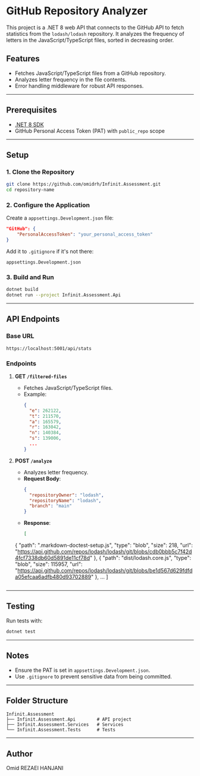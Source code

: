 # GitHub Repository Analyzer

This project is a .NET 8 web API that connects to the GitHub API to fetch statistics from the `lodash/lodash` repository. It analyzes the frequency of letters in the JavaScript/TypeScript files, sorted in decreasing order.

## Features
- Fetches JavaScript/TypeScript files from a GitHub repository.
- Analyzes letter frequency in the file contents.
- Error handling middleware for robust API responses.

---

## Prerequisites
- [.NET 8 SDK](https://dotnet.microsoft.com/download)
- GitHub Personal Access Token (PAT) with `public_repo` scope

---

## Setup

### 1. Clone the Repository
```bash
git clone https://github.com/omidrh/Infinit.Assessment.git
cd repository-name
```

### 2. Configure the Application

Create a `appsettings.Development.json` file:
```json
"GitHub": {
	"PersonalAccessToken": "your_personal_access_token"
}
```
Add it to `.gitignore` if it's not there:
```plaintext
appsettings.Development.json
```

### 3. Build and Run
```bash
dotnet build
dotnet run --project Infinit.Assessment.Api
```

---

## API Endpoints

### Base URL
`https://localhost:5001/api/stats`

### Endpoints
1. **GET `/filtered-files`**
   - Fetches JavaScript/TypeScript files.
   - Example:
     ```json
     {
       "e": 262122,
       "t": 211570,
       "a": 165579,
       "r": 163042,
       "n": 140384,
       "s": 139006,
       ...
     }
     ```

2. **POST `/analyze`**
   - Analyzes letter frequency.
   - **Request Body**:
     ```json
     {
       "repositoryOwner": "lodash",
       "repositoryName": "lodash",
       "branch": "main"
     }
     ```
   - **Response**:
     ```json
     [
	{
            "path": ".markdown-doctest-setup.js",
            "type": "blob",
            "size": 218,
            "url": "https://api.github.com/repos/lodash/lodash/git/blobs/cdb0bbb5c7f42d4fcf7338db60d5891de11cf78d"
	},
	{
            "path": "dist/lodash.core.js",
            "type": "blob",
            "size": 115957,
            "url": "https://api.github.com/repos/lodash/lodash/git/blobs/be1d567d629fdfda05efcaa6adfb480d93702889"
	},
	...
     ]
     ```

---

## Testing
Run tests with:
```bash
dotnet test
```

---

## Notes
- Ensure the PAT is set in `appsettings.Development.json`.
- Use `.gitignore` to prevent sensitive data from being committed.

---

## Folder Structure
```
Infinit.Assessment
├── Infinit.Assessment.Api        # API project
├── Infinit.Assessment.Services   # Services
└── Infinit.Assessment.Tests      # Tests
```

---

## Author
Omid REZAEI HANJANI
